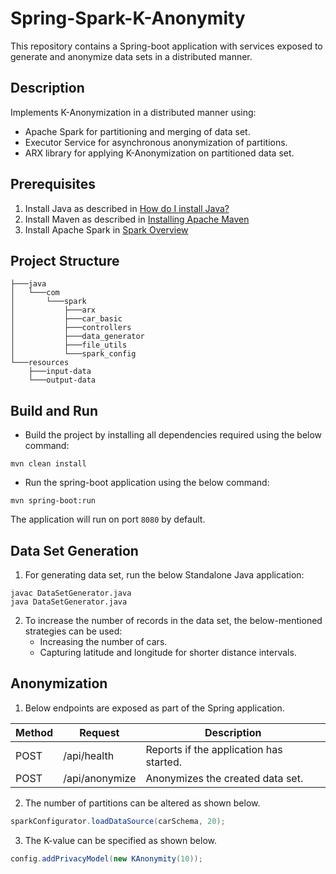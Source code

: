 # Spring-Spark-K-Anonymity
This repository contains a Spring-boot application with services exposed to generate and anonymize data sets in a distributed manner.

## Description
Implements K-Anonymization in a distributed manner using:
- Apache Spark for partitioning and merging of data set.
- Executor Service for asynchronous anonymization of partitions.
- ARX library for applying K-Anonymization on partitioned data set.

## Prerequisites
1. Install Java as described in [How do I install Java?](https://java.com/en/download/help/download_options.html) 
2. Install Maven as described in [Installing Apache Maven](https://maven.apache.org/install.html) 
3. Install Apache Spark in [Spark Overview](https://spark.apache.org/docs/latest/) 

## Project Structure
```
├───java
│   └───com
│       └───spark
│           ├───arx 
│           ├───car_basic
│           ├───controllers
│           ├───data_generator
│           ├───file_utils
│           └───spark_config
└───resources
    ├───input-data
    └───output-data
```

## Build and Run
- Build the project by installing all dependencies required using the below command:
```
mvn clean install
```
- Run the spring-boot application using the below command:
```
mvn spring-boot:run
```
The application will run on port ```8080``` by default.

## Data Set Generation
1. For generating data set, run the below Standalone Java application:
```
javac DataSetGenerator.java
java DataSetGenerator.java
```
2. To increase the number of records in the data set, the below-mentioned strategies can be used:
    - Increasing the number of cars.
    - Capturing latitude and longitude for shorter distance intervals.

## Anonymization
1. Below endpoints are exposed as part of the Spring application.

| Method | Request | Description |
| --- | --- | --- |
| POST | /api/health | Reports if the application has started. |
| POST | /api/anonymize | Anonymizes the created data set. |

2. The number of partitions can be altered as shown below.
```java
sparkConfigurator.loadDataSource(carSchema, 20);
```
3. The K-value can be specified as shown below.
```java
config.addPrivacyModel(new KAnonymity(10));
```
